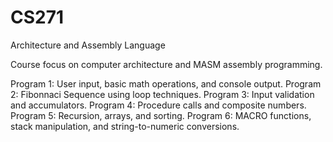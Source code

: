 # CS271
Architecture and Assembly Language

Course focus on computer architecture and MASM assembly programming.

Program 1: User input, basic math operations, and console output.
Program 2: Fibonnaci Sequence using loop techniques.
Program 3: Input validation and accumulators.
Program 4: Procedure calls and composite numbers.
Program 5: Recursion, arrays, and sorting.
Program 6: MACRO functions, stack manipulation, and string-to-numeric conversions.
